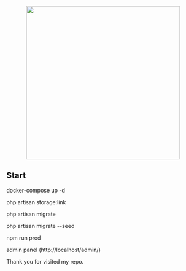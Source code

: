 <p align="center"><a href="https://laravel.com" target="_blank"><img src="https://raw.githubusercontent.com/laravel/art/master/logo-lockup/5%20SVG/2%20CMYK/1%20Full%20Color/laravel-logolockup-cmyk-red.svg" width="400"></a></p>

## Start

docker-compose up -d

php artisan storage:link

php artisan migrate

php artisan migrate --seed

npm run prod

admin panel (http://localhost/admin/)

Thank you for visited my repo.

